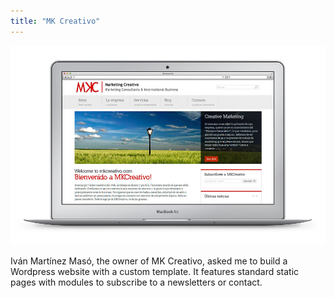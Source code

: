 ```yaml
---
title: "MK Creativo"
---
```


![](./images/1.jpg)

Iván Martínez Masó, the owner of MK Creativo, asked me to build a Wordpress website with a custom template. It features standard static pages with modules to subscribe to a newsletters or contact.
